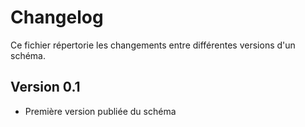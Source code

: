 <MenuSchema />

# Changelog

Ce fichier répertorie les changements entre différentes versions d'un schéma.

## Version 0.1

- Première version publiée du schéma

